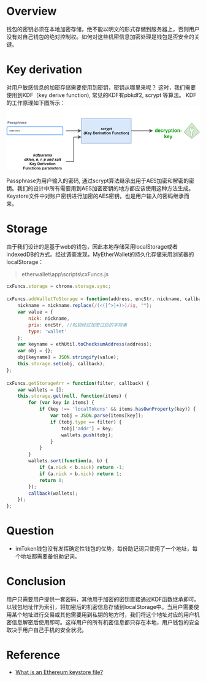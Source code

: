 # Overview

钱包的密钥必须在本地加密存储，绝不能以明文的形式存储到服务器上，否则用户没有对自己钱包的绝对控制权。如何对这些机密信息加密处理是钱包是否安全的关键。

# Key derivation

对用户敏感信息的加密存储需要使用到密钥，密钥从哪里来呢？ 这时，我们需要使用到KDF（key derive function), 常见的KDF有pbkdf2, scrypt 等算法。 KDF的工作原理如下图所示：![kdf](images/kdf.png)

Passphrase为用户输入的密码, 通过scrypt算法继承出用于AES加密和解密的密钥。我们的设计中所有需要用到AES加密密钥的地方都应该使用这种方法生成。Keystore文件中对账户密钥进行加密的AES密钥，也是用户输入的密码继承而来。

# Storage

由于我们设计的是基于web的钱包，因此本地存储采用localStorage或者indexedDB的方式。经过调查发现，MyEtherWallet的持久化存储采用浏览器的localStorage：

> etherwallet\app\scripts\cxFuncs.js

```javascript
cxFuncs.storage = chrome.storage.sync;

cxFuncs.addWalletToStorage = function(address, encStr, nickname, callback) {
	nickname = nickname.replace(/(<([^>]+)>)/ig, "");
	var value = {
		nick: nickname,
		priv: encStr, //私钥经过加密过后的字符串
		type: 'wallet'
	};
	var keyname = ethUtil.toChecksumAddress(address);
	var obj = {};
	obj[keyname] = JSON.stringify(value);
	this.storage.set(obj, callback);
};

cxFuncs.getStorageArr = function(filter, callback) {
	var wallets = [];
	this.storage.get(null, function(items) {
		for (var key in items) {
			if (key !== 'localTokens' && items.hasOwnProperty(key)) {
				var tobj = JSON.parse(items[key]);
				if (tobj.type == filter) {
					tobj['addr'] = key;
					wallets.push(tobj);
				}
			}
		}
		wallets.sort(function(a, b) {
			if (a.nick < b.nick) return -1;
			if (a.nick > b.nick) return 1;
			return 0;
		});
		callback(wallets);
	});
};
```

# Question

- imToken钱包没有发挥确定性钱包的优势，每份助记词只使用了一个地址，每个地址都需要备份助记词。

# Conclusion

用户只需要用户提供一套密码，其他用于加密的密钥直接通过KDF函数继承即可。以钱包地址作为索引，将加密后的机密信息存储到localStorage中。当用户需要使用某个地址进行交易或其他需要用到私钥的地方时，我们将这个地址对应的用户机密信息解密后使用即可。这样用户的所有机密信息都只存在本地，用户钱包的安全取决于用户自己手机的安全状况。

  
# Reference

- [What is an Ethereum keystore file?](https://medium.com/@julien.m./what-is-an-ethereum-keystore-file-86c8c5917b97)
